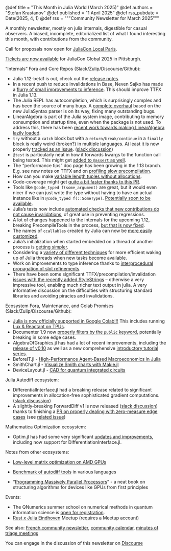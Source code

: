 @def title = "This Month in Julia World (March 2025)"
@def authors = "Stefan Krastanov"
@def published = "1 April 2025"
@def rss_pubdate = Date(2025, 4, 1)
@def rss = """Community Newsletter for March 2025"""

A monthly newsletter, mostly on julia internals, digestible for casual observers. A biased, incomplete, editorialized list of what I found interesting this month, with contributions from the community.

Call for proposals now open for [JuliaCon Local Paris](https://pretalx.com/juliacon-local-paris-2025/).

[Tickets are now available](https://discourse.julialang.org/t/juliacon-2025-tickets-are-now-available/127765) for JuliaCon Global 2025 in Pittsburgh.

“Internals” Fora and Core Repos (Slack/Zulip/Discourse/Github):

* Julia 1.12-beta1 is out, check out the [release notes](https://github.com/JuliaLang/julia/blob/v1.12.0-beta1/NEWS.md).
* In a recent push to reduce invalidations in Base, Neven Sajko has made a [flurry of small improvements to inference](https://github.com/JuliaLang/julia/issues?q=is%3Apr+label%3Ainvalidations+). This should improve TTFX in Julia 1.13.
* The Julia REPL has autocompletion, which is surprisingly complex and has been the source of many bugs. A [complete overhaul](https://github.com/JuliaLang/julia/pull/57767) based on the new JuliaSyntax parser is on its way, fixing many outstanding bugs.
* LinearAlgebra is part of the Julia system image, contributing to memory consumption and startup time, even when the package is not used. To address this, there has been [recent work towards making LinearAlgebra lazily loaded](https://github.com/JuliaLang/julia/pull/57719).
* `try` without a `catch` block but with a `return/break/continue` in a `finally` block is really weird (broken?) in multiple languages. At least it is now properly [tracked as an issue](https://github.com/JuliaLang/julia/issues/57875). ([slack discussion](https://julialang.slack.com/archives/C67TK21LJ/p1742820570901569))
* `@test` is particularly neat in how it forwards kwargs to the function call being tested. This might get [added to `@assert` as well](https://github.com/JuliaLang/julia/issues/57503).
* The “performance tips” doc page has been growing in the 1.13 branch. E.g. see new notes on TTFX and on [profiling slow precompilation](https://docs.julialang.org/en/v1.13-dev/manual/performance-tips/#Reducing-precompilation-time).
* How can you make [variable length tuples without allocations](https://discourse.julialang.org/t/variable-length-tuples-without-allocation/127113).
* Code-coverage might get [quite a bit faster thanks to this PR](https://github.com/JuliaLang/julia/pull/57988).
* Tools like `@code_typed f(some_argument)` are great, but it would even nicer if we can just write the type without having to have an actual instance like in `@code_typed f(::SomeType)`. [Potentially soon to be available](https://github.com/JuliaLang/julia/pull/57909).
* Julia’s tests now include [automated checks that new contributions do not cause invalidations](https://github.com/JuliaLang/julia/pull/57884), of great use in preventing regressions.
* A lot of changes happened to the internals for the upcoming 1.12, breaking PrecompileTools in the process, [but that is now fixed](https://github.com/JuliaLang/julia/pull/57828).
* The names of `ccallables` created by Julia can now be [more easily customized](https://github.com/JuliaLang/julia/pull/57763).
* Julia’s initialization when started embedded on a thread of another process is [getting simpler](https://github.com/JuliaLang/julia/pull/57498).
* Considering a [variety of different techniques](https://github.com/JuliaLang/julia/pull/57649) for more efficient waking up of Julia threads when new tasks become available.
* Work on improvements to type inference thanks to [interprocedural propagation of slot refinements](https://github.com/JuliaLang/julia/pull/57651).
* There have been some significant TTFX/precompilation/invalidation [issues with the recently added StyleStrings](https://github.com/JuliaLang/julia/issues/57998) – otherwise a very impressive tool, enabling much richer text output in julia. A very informative discussion on the difficulties with structuring standard libraries and avoiding piracies and invalidations.

Ecosystem Fora, Maintenance, and Colab Promises (Slack/Zulip/Discourse/Github):

* [Julia is now officially supported in Google Colab!!!](https://discourse.julialang.org/t/julia-in-colab/126600) This includes running [Lux & Reactant on TPUs](https://discourse.julialang.org/t/lux-reactant-on-colab-tpus/126926).
* Documenter 1.9 now [properly filters by the `public` keyword](https://discourse.julialang.org/t/ann-documenter-1-9-public-keyword-support/127021), potentially breaking in some edge cases.
* AlgebraOfGraphics.jl has had a lot of recent improvements, including the [release of v0.10](https://discourse.julialang.org/t/ann-algebraofgraphics-v0-10-and-v0-9-v0-8/127511) as well as a new comprehensive [introductory tutorial series](https://aog.makie.org/v0.10.2/tutorials/intro-i).
* BeforeIT.jl - [High-Performance Agent-Based Macroeconomics in Julia](https://discourse.julialang.org/t/beforeit-jl-high-performance-agent-based-macroeconomics-in-julia/126984)
* SmithChart.jl - [Visualize Smith charts with Makie.jl](https://discourse.julialang.org/t/ann-smithchart-jl-visualize-smith-charts-with-makie-jl/127391)
* DeviceLayout.jl - [CAD for quantum integrated circuits](https://discourse.julialang.org/t/ann-devicelayout-jl-cad-for-quantum-integrated-circuits-and-more/126502)

Julia Autodiff ecosystem:

* DifferentialInterface.jl had a breaking release related to significant improvements in allocation-free sophisticated gradient computations. ([slack discussion](https://julialang.slack.com/archives/C6G240ENA/p1742029987644709))
* A slightly-breaking ForwardDiff v1 is now released ([slack discussion](https://julialang.slack.com/archives/C6G240ENA/p1743003851115789)) thanks to finishing a [PR on properly dealing with zero-measure edge cases](https://github.com/JuliaDiff/ForwardDiff.jl/pull/481) (see [related issue](https://github.com/JuliaDiff/ForwardDiff.jl/issues/480))

Mathematica Optimization ecosystem:

* Optim.jl has had some very significant [updates and improvements](https://discourse.julialang.org/t/ann-optim-jl-updates/109340/18), including now support for DifferentiationInterface.jl.

Notes from other ecosystems:

* [Low-level matrix optimization on AMD GPUs](https://seb-v.github.io/optimization/update/2025/01/20/Fast-GPU-Matrix-multiplication.html)
* [Benchmark of autodiff tools](https://github.com/gradbench/gradbench) in various languages

* “[Programming Massively Parallel Processors](https://www.sciencedirect.com/book/9780323912310/programming-massively-parallel-processors)” - a neat book on structuring algorithms for devices like GPUs from first principles

Events:

* The QNumerics summer school on numerical methods in quantum information science is [open for registration](https://qnumerics.org/).
* [Rust x Julia Eindhoven](https://www.meetup.com/nl-NL/rust-nederland/events/306434865/) Meetup (requires a Meetup account)

See also: [French community newsletter](https://pnavaro.github.io/NouvellesJulia/), [community calendar](https://julialang.org/community/#events), [minutes of triage meetings](https://hackmd.io/@LilithHafner/HJaw__uMp)

You can engage in the discussion of this newsletter on [Discourse](https://discourse.julialang.org/c/community/news/66)
